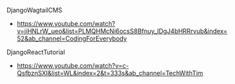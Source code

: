 
DjangoWagtailCMS
- https://www.youtube.com/watch?v=jiHNLrW_ueo&list=PLMQHMcNi6ocsS8Bfnuy_IDgJ4bHRRrvub&index=52&ab_channel=CodingForEverybody

DjangoReactTutorial
- https://www.youtube.com/watch?v=c-QsfbznSXI&list=WL&index=2&t=333s&ab_channel=TechWithTim
